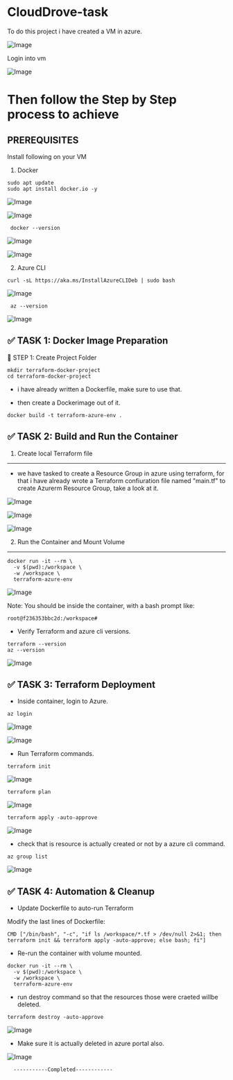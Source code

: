 # CloudDrove-task

To do this project i have created a VM in azure.



![Image](https://github.com/user-attachments/assets/0948051f-3c55-44f9-bae4-b1605d463772)




Login into vm 



![Image](https://github.com/user-attachments/assets/3e29fafa-3b00-4a64-8550-1de5c95504ca)




# Then follow the Step by Step process to achieve #

## PREREQUISITES 

Install following on your VM

1. Docker

```
sudo apt update 
sudo apt install docker.io -y
```




![Image](https://github.com/user-attachments/assets/c58d8f1d-2104-4003-9dfd-d286d3818207)





![Image](https://github.com/user-attachments/assets/9cae892c-7615-4021-abb0-dc7f8ccaf17d)





``` docker --version```




![Image](https://github.com/user-attachments/assets/e1f6eac3-8bfd-4ea6-80de-7e5f3ee1b4b3)




![Image](https://github.com/user-attachments/assets/a1fcd943-e870-4632-98cb-ac58067c2cea)




2. Azure CLI

```
curl -sL https://aka.ms/InstallAzureCLIDeb | sudo bash
```




![Image](https://github.com/user-attachments/assets/667a9b55-c29d-4cb4-91d9-30d3bedd64a5)




``` az --version```




![Image](https://github.com/user-attachments/assets/8b7a3e8a-07c3-4197-872a-e66e77e2ac1d)




✅ TASK 1: Docker Image Preparation
-------------------------------------

🧱 STEP 1: Create Project Folder


```
mkdir terraform-docker-project 
cd terraform-docker-project
```

- i have already written a Dockerfile, make sure to use that.

- then create a Dockerimage out of it.
```
docker build -t terraform-azure-env .
```

✅ TASK 2: Build and Run the Container
---------------------------------------

1. Create local Terraform file
------------------------------

- we have tasked to create a Resource Group in azure using terraform, for that i have already wrote a Terraform confiuration file named "main.tf" to create Azurerm Resource Group, take a look at it.




![Image](https://github.com/user-attachments/assets/5c4eaa86-abd8-4d41-bbe5-be25a8079e5a)




![Image](https://github.com/user-attachments/assets/58e1d536-4ada-43bd-b175-0dadd87726c6)




![Image](https://github.com/user-attachments/assets/f2bb7ec3-480f-4c4b-bc5b-9a647e3553a3)




2. Run the Container and Mount Volume
-------------------------------------

```
docker run -it --rm \
  -v $(pwd):/workspace \
  -w /workspace \
  terraform-azure-env
```




![Image](https://github.com/user-attachments/assets/6ae22d08-aa7b-43d5-9016-846e066f5919)





Note: You should be inside the container, with a bash prompt like:

```
root@f236353bbc2d:/workspace#
```

- Verify Terraform and azure cli versions.

```
terraform --version
az --version
```




![Image](https://github.com/user-attachments/assets/7d7a875b-4940-4dff-8142-cc0e7f0c4d52)





✅ TASK 3: Terraform Deployment
--------------------------------

- Inside container, login to Azure.

```
az login
```




![Image](https://github.com/user-attachments/assets/89d9efda-270b-42a6-909d-053062ebb375)




![Image](https://github.com/user-attachments/assets/6c747099-f388-4dfd-8d33-7ccbd27777c4)





- Run Terraform commands.

```
terraform init
```



![Image](https://github.com/user-attachments/assets/21c428be-bf82-4138-8baf-8e30a414666e)





```
terraform plan
```



![Image](https://github.com/user-attachments/assets/c8b2c19b-aed5-4ff3-a80b-646bb1178cd7)





```
terraform apply -auto-approve
```




![Image](https://github.com/user-attachments/assets/b44b5d23-9936-4313-99a8-46ba45b09e08)





- check that is resource is actually created or not by a azure cli command.



```
az group list
```



![Image](https://github.com/user-attachments/assets/22385dab-2e0a-404e-b631-97a30b24c72f)





✅ TASK 4: Automation & Cleanup
---------------------------------

- Update Dockerfile to auto-run Terraform

Modify the last lines of Dockerfile:

```
CMD ["/bin/bash", "-c", "if ls /workspace/*.tf > /dev/null 2>&1; then terraform init && terraform apply -auto-approve; else bash; fi"]
```
- Re-run the container with volume mounted.

```
docker run -it --rm \
  -v $(pwd):/workspace \
  -w /workspace \
  terraform-azure-env
```


- run destroy command so that the resources those were craeted willbe deleted.



```
terraform destroy -auto-approve
```



![Image](https://github.com/user-attachments/assets/feb1de05-0943-41c2-a50b-ec70c5b9c57d)





- Make sure it is actually deleted in azure portal also.





![Image](https://github.com/user-attachments/assets/dab76b18-96d5-4c9d-89fb-c2caa3a715eb)







      -----------Completed------------
